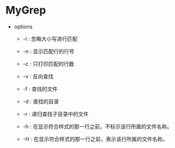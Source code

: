 # MyGrep

* options

  *  -i : 忽略大小写进行匹配

  *  -n : 显示匹配行的行号

  *  -c : 只打印匹配的行数

  *  -v : 反向查找

  *  -f : 查找的文件

  *  -d : 查找的目录

  *  -r : 递归查找子目录中的文件

  *  -h : 在显示符合样式的那一行之前，不标示该行所属的文件名称。

  *  -H : 在显示符合样式的那一行之前，表示该行所属的文件名称。